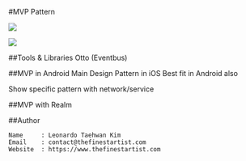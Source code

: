 #MVP Pattern

![](http://upload.wikimedia.org/wikipedia/commons/thumb/d/dc/Model_View_Presenter_GUI_Design_Pattern.png/220px-Model_View_Presenter_GUI_Design_Pattern.png)  


![](https://developer.apple.com/library/mac/documentation/General/Conceptual/DevPedia-CocoaCore/Art/model_view_controller.jpg)  


##Tools & Libraries
Otto (Eventbus)

##MVP in Android
Main Design Pattern in iOS
Best fit in Android also


Show specific pattern with network/service

##MVP with Realm

##Author
```
Name     : Leonardo Taehwan Kim
Email    : contact@thefinestartist.com
Website  : https://www.thefinestartist.com
```
